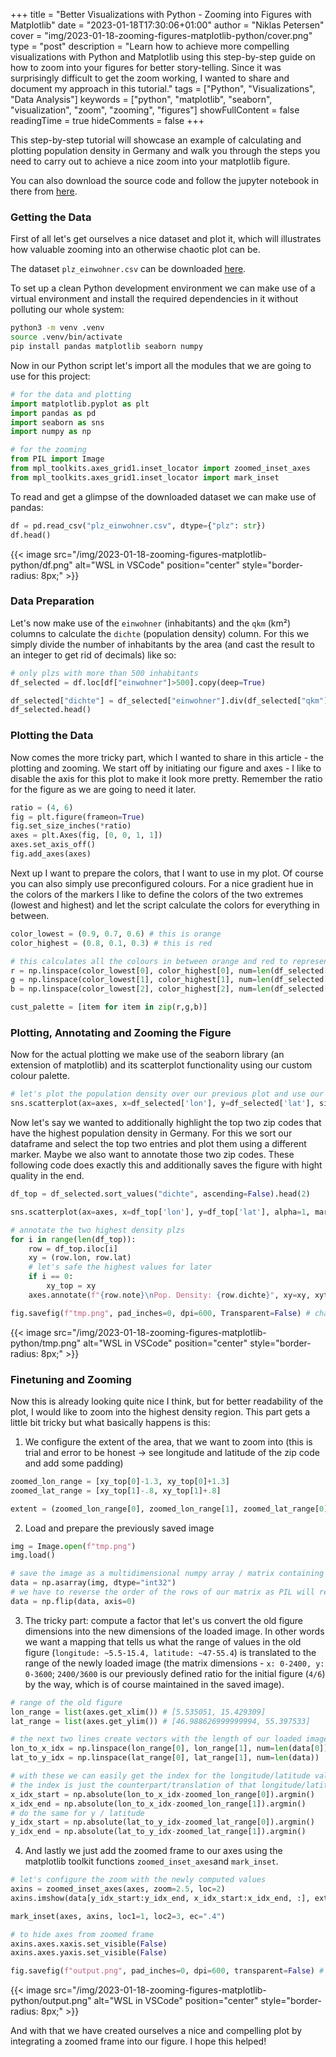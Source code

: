 +++
title = "Better Visualizations with Python - Zooming into Figures with Matplotlib"
date = "2023-01-18T17:30:06+01:00"
author = "Niklas Petersen"
cover = "img/2023-01-18-zooming-figures-matplotlib-python/cover.png"
type = "post"
description = "Learn how to achieve more compelling visualizations with Python and Matplotlib using this step-by-step guide on how to zoom into your figures for better story-telling. Since it was surprisingly difficult to get the zoom working, I wanted to share and document my approach in this tutorial."
tags = ["Python", "Visualizations", "Data Analysis"]
keywords = ["python", "matplotlib", "seaborn", "visualization", "zoom", "zooming", "figures"]
showFullContent = false
readingTime = true
hideComments = false
+++

This step-by-step tutorial will showcase an example of calculating and plotting population density in Germany and walk you through the steps you need to carry out to achieve a nice zoom into your matplotlib figure.

You can also download the source code and follow the jupyter notebook in there from [here](https://github.com/nikp06/zooming-matplotlib.git).

### Getting the Data
First of all let's get ourselves a nice dataset and plot it, which will illustrates how valuable zooming into an otherwise chaotic plot can be.

The dataset `plz_einwohner.csv` can be downloaded [here](https://www.suche-postleitzahl.org/downloads#google_vignette). 

To set up a clean Python development environment we can make use of a virtual environment and install the required dependencies in it without polluting our whole system:

```bash
python3 -m venv .venv
source .venv/bin/activate
pip install pandas matplotlib seaborn numpy
```

Now in our Python script let's import all the modules that we are going to use for this project:

```python
# for the data and plotting
import matplotlib.pyplot as plt
import pandas as pd
import seaborn as sns
import numpy as np

# for the zooming
from PIL import Image
from mpl_toolkits.axes_grid1.inset_locator import zoomed_inset_axes
from mpl_toolkits.axes_grid1.inset_locator import mark_inset
```

To read and get a glimpse of the downloaded dataset we can make use of pandas:

```python
df = pd.read_csv("plz_einwohner.csv", dtype={"plz": str})
df.head()
```
{{< image src="/img/2023-01-18-zooming-figures-matplotlib-python/df.png" alt="WSL in VSCode" position="center" style="border-radius: 8px;" >}}

### Data Preparation
Let's now make use of the `einwohner` (inhabitants) and the `qkm` (km²) columns to calculate the `dichte` (population density) column. For this we simply divide the number of  inhabitants by the area (and cast the result to an integer to get rid of decimals) like so:
```python
# only plzs with more than 500 inhabitants
df_selected = df.loc[df["einwohner"]>500].copy(deep=True)

df_selected["dichte"] = df_selected["einwohner"].div(df_selected["qkm"]).astype(int)
df_selected.head()
```

### Plotting the Data
Now comes the more tricky part, which I wanted to share in this article - the plotting and zooming.
We start off by initiating our figure and axes - I like to disable the axis for this plot to make it look more pretty. Remember the ratio for the figure as we are going to need it later.
```python
ratio = (4, 6)
fig = plt.figure(frameon=True)
fig.set_size_inches(*ratio)
axes = plt.Axes(fig, [0, 0, 1, 1])
axes.set_axis_off()
fig.add_axes(axes)
```
Next up I want to prepare the colors, that I want to use in my plot. Of course you can also simply use preconfigured colours. For a nice gradient hue in the colors of the markers I like to define the colors of the two extremes (lowest and highest) and let the script calculate the colors for everything in between.
```python
color_lowest = (0.9, 0.7, 0.6) # this is orange
color_highest = (0.8, 0.1, 0.3) # this is red

# this calculates all the colours in between orange and red to represent the different population density values that we have in our dataset
r = np.linspace(color_lowest[0], color_highest[0], num=len(df_selected["dichte"].unique()))
g = np.linspace(color_lowest[1], color_highest[1], num=len(df_selected["dichte"].unique()))
b = np.linspace(color_lowest[2], color_highest[2], num=len(df_selected["dichte"].unique()))

cust_palette = [item for item in zip(r,g,b)]
```

### Plotting, Annotating and Zooming the Figure
Now for the actual plotting we make use of the seaborn library (an extension of matplotlib) and its scatterplot functionality using our custom colour palette.
```python
# let's plot the population density over our previous plot and use our custom color palette
sns.scatterplot(ax=axes, x=df_selected['lon'], y=df_selected['lat'], size=abs(df_selected["dichte"]), alpha=1, marker='.', hue=abs(df_selected["dichte"]), palette=cust_palette, legend=False)
```
Now let's say we wanted to additionally highlight the top two zip codes that have the highest population density in Germany.
For this we sort our dataframe and select the top two entries and plot them using a different marker.
Maybe we also want to annotate those two zip codes.
These following code does exactly this and additionally saves the figure with hight quality in the end.
```python
df_top = df_selected.sort_values("dichte", ascending=False).head(2)

sns.scatterplot(ax=axes, x=df_top['lon'], y=df_top['lat'], alpha=1, marker='^', color=color_highest, legend=False)

# annotate the two highest density plzs
for i in range(len(df_top)):
    row = df_top.iloc[i]
    xy = (row.lon, row.lat)
    # let's safe the highest values for later
    if i == 0:
        xy_top = xy
    axes.annotate(f"{row.note}\nPop. Density: {row.dichte}", xy=xy, xytext=(xy[0]-1, xy[1]-.6), fontsize=5.5, arrowprops=dict(arrowstyle="->", facecolor='black'))

fig.savefig(f"tmp.png", pad_inches=0, dpi=600, Transparent=False) # change transparency to your liking
```
{{< image src="/img/2023-01-18-zooming-figures-matplotlib-python/tmp.png" alt="WSL in VSCode" position="center" style="border-radius: 8px;" >}}

### Finetuning and Zooming
Now this is already looking quite nice I think, but for better readability of the plot, I would like to zoom into the highest density region.
This part gets a little bit tricky but what basically happens is this:
1. We configure the extent of the area, that we want to zoom into (this is trial and error to be honest -> see longitude and latitude of the zip code and add some padding)
```python
zoomed_lon_range = [xy_top[0]-1.3, xy_top[0]+1.3]
zoomed_lat_range = [xy_top[1]-.8, xy_top[1]+.8]

extent = (zoomed_lon_range[0], zoomed_lon_range[1], zoomed_lat_range[0], zoomed_lat_range[1])
```

2. Load and prepare the previously saved image
```python
img = Image.open(f"tmp.png")
img.load()

# save the image as a multidimensional numpy array / matrix containing ints
data = np.asarray(img, dtype="int32")
# we have to reverse the order of the rows of our matrix as PIL will read it in reverse
data = np.flip(data, axis=0)
```
3. The tricky part: compute a factor that let's us convert the old figure dimensions into the new dimensions of the loaded image. In other words we want a mapping that tells us what the range of values in the old figure (`longitude: ~5.5-15.4, latitude: ~47-55.4`) is translated to the range of the newly loaded image (the matrix dimensions - `x: 0-2400, y: 0-3600`; `2400/3600` is our previously defined ratio for the initial figure (`4/6`) by the way, which is of course maintained in the saved image).

```python
# range of the old figure
lon_range = list(axes.get_xlim()) # [5.535051, 15.429309]
lat_range = list(axes.get_ylim()) # [46.988626999999994, 55.397533]

# the next two lines create vectors with the length of our loaded image data array that contain values ranging within the previously computed longitude, latitude ranges
lon_to_x_idx = np.linspace(lon_range[0], lon_range[1], num=len(data[0])) 
lat_to_y_idx = np.linspace(lat_range[0], lat_range[1], num=len(data))

# with these we can easily get the index for the longitude/latitude values of our zoomed frame using the argmin function which gives us the index of the value that is closest to the zoomed value
# the index is just the counterpart/translation of that longitude/latitude in the newly loaded image data array
x_idx_start = np.absolute(lon_to_x_idx-zoomed_lon_range[0]).argmin()
x_idx_end = np.absolute(lon_to_x_idx-zoomed_lon_range[1]).argmin()
# do the same for y / latitude
y_idx_start = np.absolute(lat_to_y_idx-zoomed_lat_range[0]).argmin()
y_idx_end = np.absolute(lat_to_y_idx-zoomed_lat_range[1]).argmin()
```

4. And lastly we just add the zoomed frame to our axes using the matplotlib toolkit functions `zoomed_inset_axes`and `mark_inset`.
```python
# let's configure the zoom with the newly computed values
axins = zoomed_inset_axes(axes, zoom=2.5, loc=2)
axins.imshow(data[y_idx_start:y_idx_end, x_idx_start:x_idx_end, :], extent=extent, origin="lower")

mark_inset(axes, axins, loc1=1, loc2=3, ec=".4")

# to hide axes from zoomed frame
axins.axes.xaxis.set_visible(False)
axins.axes.yaxis.set_visible(False)

fig.savefig(f"output.png", pad_inches=0, dpi=600, transparent=False) # change transparency to your liking
```
{{< image src="/img/2023-01-18-zooming-figures-matplotlib-python/output.png" alt="WSL in VSCode" position="center" style="border-radius: 8px;" >}}

And with that we have created ourselves a nice and compelling plot by integrating a zoomed frame into our figure. I hope this helped!